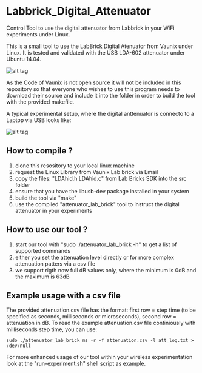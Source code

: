 # Labbrick_Digital_Attenuator
Control Tool to use the digital attenuator from Labbrick in your WiFi experiments under Linux.

This is a small tool to use the LabBrick Digital Atenuator from Vaunix under Linux. It is tested and validated with the USB LDA-602 attenuator under Ubuntu 14.04.

![alt tag](https://cloud.githubusercontent.com/assets/1880886/9039179/033e9f86-39fa-11e5-869c-4fd7ee60424e.jpg)

As the Code of Vaunix is not open source it will not be included in this
repository so that everyone who wishes to use this program needs to download
their source and include it into the folder in order to build the tool with the provided makefile.

A typical experimental setup, where the digital anttenuator is connecto to a Laptop via USB looks like:

![alt tag](https://cloud.githubusercontent.com/assets/1880886/9039288/a4e8f3c2-39fa-11e5-8fd9-68f4c43a9418.jpg)

## How to compile ?

1. clone this resository to your local linux machine
2. request the Linux Library from Vaunix Lab brick via Email
3. copy the files: "LDAhid.h LDAhid.c" from Lab Bricks SDK into the src folder
5. ensure that you have the libusb-dev package installed in your system
6. build the tool via "make"
7. use the compiled "attenuator_lab_brick" tool to instruct the digital attenuator in your experiments

## How to use our tool ?

1. start our tool with  "sudo ./attenuator_lab_brick -h" to get a list of supported commands
2. either you set the attenuation level directly or for more complex attenuation patters via a csv file
3. we support rigth now full dB values only, where the minimum is 0dB and the maximum is 63dB

## Example usage with a csv file

The provided attenuation.csv file has the format: first row = step time (to be specified as seconds, milliseconds or microseconds), second row = attenuation in dB.
To read the example attenuation.csv file continiously with milliseconds step time, you can use:
```
sudo ./attenuator_lab_brick ms -r -f attenuation.csv -l att_log.txt > /dev/null
```

For more enhanced usage of our tool within your wireless experimentation look at the "run-experiment.sh" shell script as example.
